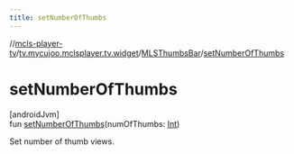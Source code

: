 ```yaml
---
title: setNumberOfThumbs
---
```

//[mcls-player-tv](../../../index.html)/[tv.mycujoo.mclsplayer.tv.widget](../index.html)/[MLSThumbsBar](index.html)/[setNumberOfThumbs](set-number-of-thumbs.html)



# setNumberOfThumbs



[androidJvm]\
fun [setNumberOfThumbs](set-number-of-thumbs.html)(numOfThumbs: [Int](https://kotlinlang.org/api/latest/jvm/stdlib/kotlin/-int/index.html))



Set number of thumb views.




